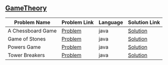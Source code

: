 ## [GameTheory](https://www.hackerrank.com/domains/algorithms/game-theory)

|Problem Name|Problem Link|Language|Solution Link|
---|---|---|---
|A Chessboard Game|[Problem](https://www.hackerrank.com/challenges/a-chessboard-game-1/problem)|java|[Solution](./AChessboardGame.java)|
|Game of Stones|[Problem](https://www.hackerrank.com/challenges/game-of-stones-1/problem)|java|[Solution](./GameofStones.java)|
|Powers Game|[Problem](https://www.hackerrank.com/challenges/powers-game-1/problem)|java|[Solution](./PowersGame.java)|
|Tower Breakers |[Problem](https://www.hackerrank.com/challenges/tower-breakers-1/problem)|java|[Solution](./TowerBreakers.java)|
